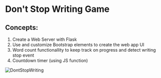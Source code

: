 # Don't Stop Writing Game

## Concepts:

1. Create a Web Server with Flask
2. Use and customize Bootstrap elements to create the web app UI
3. Word count functionallity to keep track on progress and detect writing stop event
4. Countdown timer (using JS function)



![DontStopWriting](https://user-images.githubusercontent.com/97305160/223145542-8ef75245-0622-4770-9c6a-6a9c8f1c7f50.gif)
